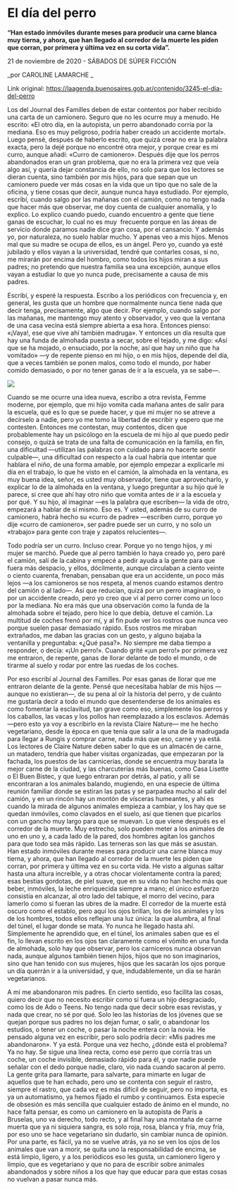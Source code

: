 # El día del perro

**“Han estado inmóviles durante meses para producir una carne blanca muy tierna, y ahora, que han llegado al corredor de la muerte les piden que corran, por primera y última vez en su corta vida”.**

21 de noviembre de 2020 - SÁBADOS DE SÚPER FICCIÓN

_por CAROLINE LAMARCHE _

Link original: https://laagenda.buenosaires.gob.ar/contenido/3245-el-dia-del-perro



Los del Journal des Familles deben de estar contentos por haber recibido una carta de un camionero. Seguro que no les ocurre muy a menudo. He escrito: «El otro día, en la autopista, un perro abandonado corría por la mediana. Eso es muy peligroso, podría haber creado un accidente mortal». Luego pensé, después de haberlo escrito, que quizá crear no era la palabra exacta, pero la dejé porque no encontré otra mejor, y porque crear es mi curro, aunque añadí: «Curro de camionero». Después dije que los perros abandonados eran un gran problema, que no era la primera vez que veía algo así, y quería dejar constancia de ello, no solo para que los lectores se dieran cuenta, sino también por mis hijos, para que sepan que un camionero puede ver más cosas en la vida que un tipo que no sale de la oficina, y tiene cosas que decir, aunque nunca haya estudiado. Por ejemplo, escribí, cuando salgo por las mañanas con el camión, como no tengo nada que hacer más que observar, me doy cuenta de cualquier anomalía, y lo explico. Lo explico cuando puedo, cuando encuentro a gente que tiene ganas de escuchar, lo cual no es muy  frecuente porque en las áreas de servicio donde paramos nadie dice gran cosa, por el cansancio. Y además yo, por naturaleza, no suelo hablar mucho. Y apenas veo a mis hijos. Menos mal que su madre se ocupa de ellos, es un ángel. Pero yo, cuando ya esté jubilado y ellos vayan a la universidad, tendré que contarles cosas, si no, me mirarán por encima del hombro, como todos los hijos miran a sus padres; no pretendo que nuestra familia sea una excepción, aunque ellos vayan a estudiar lo que yo nunca pude, precisamente a causa de mis padres.




Escribí, y esperé la respuesta. Escribo a los periódicos con frecuencia y, en general, les gusta que un hombre que normalmente nunca tiene nada que decir tenga, precisamente, algo que decir. Por ejemplo, cuando salgo por las mañanas, me mantengo muy atento y observador, y veo que la ventana de una casa vecina está siempre abierta a esa hora. Entonces pienso: «¡Vaya!, ese que vive ahí también madruga». Y entonces un día resulta que hay una funda de almohada puesta a secar, sobre el tejado, y me digo: «Así que se ha mojado, o ensuciado, por la noche, así que hay un niño que ha vomitado» —y de repente pienso en mi hijo, o en mis hijos, depende del día, que a veces también se ponen malos, como todo el mundo, por haber comido demasiado, o por no tener ganas de ir a la escuela, ya se sabe—.




![](https://cdn.flowlikemusic.com/files/images/35077/5269d54d-c1f8-4670-9494-56dff9c88d5a.jpg)




Cuando se me ocurre una idea nueva, escribo a otra revista, Femme moderne, por ejemplo, que mi hijo vomita cada mañana antes de salir para la escuela, qué es lo que se puede hacer, y que mi mujer no se atreve a decírselo a nadie, pero yo me tomo la libertad de escribir y espero que me contesten. Entonces me contestan, muy contentos, dicen que probablemente hay un psicólogo en la escuela de mi hijo al que puedo pedir consejo, o quizá se trata de una falta de comunicación en la familia, en fin, una dificultad —utilizan las palabras con cuidado para no hacerte sentir culpable—, una dificultad con respecto a la cual habría que intentar que hablara el niño, de una forma amable, por ejemplo empezar a explicarle mi día en el trabajo, lo que he visto en el camión, la almohada en la ventana, es muy buena idea, señor, es usted muy observador, tiene que aprovecharlo, y explicar lo de la almohada en la ventana, y luego preguntar a su hijo qué le parece, si cree que ahí hay otro niño que vomita antes de ir a la escuela y por qué. Y su hijo, al imaginar —es la palabra que escriben— la vida de otro, empezará a hablar de sí mismo. Eso es. Y usted, además de su curro de camionero, habrá hecho su «curro de padre» —escriben curro, porque yo dije «curro de camionero», ser padre puede ser un curro, y no solo un «trabajo» para gente con traje y zapatos relucientes—.




Todo podría ser un curro. Incluso crear. Porque yo no tengo hijos, y mi mujer se marchó. Puede que al perro también lo haya creado yo, pero paré el camión, salí de la cabina y empecé a pedir ayuda a la gente para que fuera más despacio, y ellos, dócilmente, aunque circulaban a ciento veinte o ciento cuarenta, frenaban, pensaban que era un accidente, un poco más lejos —a los camioneros se nos respeta, al menos cuando estamos dentro del camión o al lado—. Así que reducían, quizá por un perro imaginario, o por un accidente creado, pero yo creo que vi al perro correr como un loco por la mediana. No era más que una observación como la funda de la almohada sobre el tejado, pero hice lo que debía, detuve el camión. La multitud de coches frenó por mí, y al fin pude ver los rostros que nunca veo porque suelen pasar demasiado rápido. Esos rostros me miraban extrañados, me daban las gracias con un gesto, y alguno bajaba la ventanilla y preguntaba: «¿Qué pasa?». No siempre me daba tiempo a responder, o decía: «¡Un perro!». Cuando grité «¡un perro!» por primera vez me entraron, de repente, ganas de llorar delante de todo el mundo, o de tirarme al suelo y rodar por entre las ruedas de los coches.




Por eso escribí al Journal des Familles. Por esas ganas de llorar que me entraron delante de la gente. Pensé que necesitaba hablar de mis hijos —aunque no existieran—, de su pena al oír la historia del perro, y de cuánto me gustaría decir a todo el mundo que desentenderse de los animales es como fomentar la esclavitud, tan grave como eso, simplemente los perros y los caballos, las vacas y los pollos han reemplazado a los esclavos. Además —pero esto ya voy a escribirlo en la revista Claire Nature— me he hecho vegetariano, desde la época en que tenía que salir a la una de la madrugada para llegar a Rungis y comprar carne, nada más que eso, carne y ya está. Los lectores de Claire Nature deben saber lo que es un almacén de carne, un matadero, tendría que haber visitas organizadas, que empezaran por la fachada, los puestos de las carnicerías, donde se encuentra muy barata la mejor carne de la ciudad, y las charcuterías más buenas, como Casa Lisette o El Buen Bistec, y que luego entraran por detrás, al patio, y allí se encontraran a los animales balando, mugiendo, en una especie de última reunión familiar donde se estiran las patas y se parpadea mucho al salir del camión, y en un rincón hay un montón de vísceras humeantes, y ahí es cuando la mirada de algunos animales empieza a cambiar, y los hay que se quedan inmóviles, como clavados en el suelo, así que tienen que picarlos con un gancho muy largo para que se muevan. Lo que viene después es el corredor de la muerte. Muy estrecho, solo pueden meter a los animales de uno en uno y, a cada lado de la pared, dos hombres agitan los ganchos para que todo sea más rápido. Las terneras son las que más se asustan. Han estado inmóviles durante meses para producir una carne blanca muy tierna, y ahora, que han llegado al corredor de la muerte les piden que corran, por primera y última vez en su corta vida. He visto a algunas saltar hasta una altura increíble, y a otras chocar violentamente contra la pared; esas bestias gordotas, de piel suave, que en su vida no han hecho más que beber, inmóviles, la leche enriquecida siempre a mano; el único esfuerzo consistía en alcanzar, al otro lado del tabique, el morro del vecino, para lamerlo como si fueran las ubres de la madre. El corredor de la muerte está oscuro como el establo, pero aquí los ojos brillan, los de los animales y los de los hombres, todos ellos reflejan una luz única: la que alumbra, al final del túnel, el lugar donde se mata. Yo nunca he llegado hasta ahí. Simplemente he aprendido que, en el túnel, los animales saben que es el fin, lo llevan escrito en los ojos tan claramente como el vómito en una funda de almohada, solo hay que observar, pero los carniceros nunca observan nada, aunque algunos también tienen hijos, hijos que no son imaginarios, sino que han tenido con sus mujeres, hijos que les sacarán los ojos porque un día querrán ir a la universidad, y que, indudablemente, un día se harán vegetarianos.




A mí me abandonaron mis padres. En cierto sentido, eso facilita las cosas, quiero decir que no necesito escribir como si fuera un hijo desgraciado, como los de Ado o Teens. No tengo nada que decir sobre esas revistas, y nada que crear, no sé por qué. Solo leo las historias de los jóvenes que se quejan porque sus padres no los dejan fumar, o salir, o abandonar los estudios, o tener un coche, o pasar la noche entera con la novia. He pensado alguna vez en escribir, pero solo podría decir: «Mis padres me abandonaron». Y ya está. Porque una vez hecho, ¿dónde está el problema? Ya no hay. Se sigue una línea recta, como ese perro que corría tras un coche, un coche invisible, demasiado rápido para él, y que nadie puede señalar con el dedo porque nadie, claro, vio nada cuando sacaron al perro. La gente grita para llamarte, para salvarte, para mimarte en lugar de aquellos que te han echado, pero uno se contenta con seguir el rastro, siempre el rastro, que cada vez es más difícil de seguir, pero no importa, es ya un automatismo, ya hemos fijado el rumbo y continuamos. Esta especie de obsesión es más sencilla que cualquier estado de ánimo en el mundo, no hace falta pensar, es como un camionero en la autopista de París a Bruselas, uno va derecho, todo recto, y al final hay una montaña de carne muerta que ya ni siquiera sangra, es solo roja, rosa, blanca y fría, muy fría, por eso uno se hace vegetariano sin dudarlo, sin cambiar nunca de opinión. Por una parte, es fácil, ya no se vuelve atrás, ya no se ven los ojos de los animales que van a morir, se quita uno la responsabilidad de encima, se está limpio, ligero, y a los periódicos eso les gusta, un camionero ligero y limpio, que es vegetariano y que no para de escribir sobre animales abandonados y sobre niños a los que hay que educar para que estas cosas no vuelvan a pasar nunca más.



